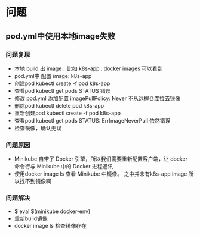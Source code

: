 # 问题
## pod.yml中使用本地image失败
### 问题复现
- 本地 build 出 image，比如 k8s-app .  docker images 可以看到
- pod.yml中 配置 image: k8s-app
- 创建pod   kubectl create -f pod k8s-app
- 查看pod   kubectl get pods   STATUS 错误
- 修改 pod.yml 添加配置 imagePullPolicy: Never 不从远程仓库拉去镜像
- 删除pod   kubectl delete pod k8s-app
- 重新创建pod kubectl create -f pod k8s-app
- 查看pod   kubectl get pods   STATUS: ErrImageNeverPull 依然错误
- 检查镜像，确认无误
### 问题原因
- Minikube 自带了 Docker 引擎，所以我们需要重新配置客户端，让 docker 命令行与 
  Minikube 中的 Docker 进程通讯
- 使用docker image ls 查看 Minikube 中镜像。  之中并未有k8s-app image
  所以找不到镜像啊
  
### 问题解决
- $ eval $(minikube docker-env)
- 重新build镜像
- docker image ls  检查镜像存在